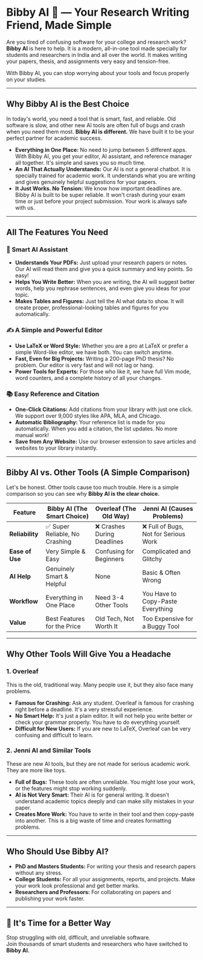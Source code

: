 # Bibby AI 🤖 — Your Research Writing Friend, Made Simple

Are you tired of confusing software for your college and research work? **Bibby AI** is here to help. It is a modern, all-in-one tool made specially for students and researchers in India and all over the world. It makes writing your papers, thesis, and assignments very easy and tension-free.

With Bibby AI, you can stop worrying about your tools and focus properly on your studies.

---

## Why Bibby AI is the Best Choice

In today's world, you need a tool that is smart, fast, and reliable. Old software is slow, and other new AI tools are often full of bugs and crash when you need them most. **Bibby AI is different.** We have built it to be your perfect partner for academic success.

- **Everything in One Place:** No need to jump between 5 different apps. With Bibby AI, you get your editor, AI assistant, and reference manager all together. It's simple and saves you so much time.
- **An AI That Actually Understands:** Our AI is not a general chatbot. It is specially trained for academic work. It understands what you are writing and gives genuinely helpful suggestions for your papers.
- **It Just Works. No Tension:** We know how important deadlines are. Bibby AI is built to be super reliable. It won't crash during your exam time or just before your project submission. Your work is always safe with us.

---

## All The Features You Need

### 🧠 Smart AI Assistant

- **Understands Your PDFs:** Just upload your research papers or notes. Our AI will read them and give you a quick summary and key points. So easy!
- **Helps You Write Better:** When you are writing, the AI will suggest better words, help you rephrase sentences, and even give you ideas for your topic.
- **Makes Tables and Figures:** Just tell the AI what data to show. It will create proper, professional-looking tables and figures for you automatically.

### ✍️ A Simple and Powerful Editor

- **Use LaTeX or Word Style:** Whether you are a pro at LaTeX or prefer a simple Word-like editor, we have both. You can switch anytime.
- **Fast, Even for Big Projects:** Writing a 200-page PhD thesis? No problem. Our editor is very fast and will not lag or hang.
- **Power Tools for Experts:** For those who like it, we have full Vim mode, word counters, and a complete history of all your changes.

### 📚 Easy Reference and Citation

- **One-Click Citations:** Add citations from your library with just one click. We support over 9,000 styles like APA, MLA, and Chicago.
- **Automatic Bibliography:** Your reference list is made for you automatically. When you add a citation, the list updates. No more manual work!
- **Save from Any Website:** Use our browser extension to save articles and websites to your library instantly.

---

## Bibby AI vs. Other Tools (A Simple Comparison)

Let's be honest. Other tools cause too much trouble. Here is a simple comparison so you can see why **Bibby AI is the clear choice.**

| Feature | Bibby AI (The Smart Choice) | Overleaf (The Old Way) | Jenni AI (Causes Problems) |
|--------|-------------------------------|------------------------|----------------------------|
| **Reliability** | ✅ Super Reliable, No Crashing | ❌ Crashes During Deadlines | ❌ Full of Bugs, Not for Serious Work |
| **Ease of Use** | Very Simple & Easy | Confusing for Beginners | Complicated and Glitchy |
| **AI Help** | Genuinely Smart & Helpful | None | Basic & Often Wrong |
| **Workflow** | Everything in One Place | Need 3-4 Other Tools | You Have to Copy-Paste Everything |
| **Value** | Best Features for the Price | Old Tech, Not Worth It | Too Expensive for a Buggy Tool |

---

## Why Other Tools Will Give You a Headache

### 1. Overleaf

This is the old, traditional way. Many people use it, but they also face many problems.

- **Famous for Crashing:** Ask any student. Overleaf is famous for crashing right before a deadline. It's a very stressful experience.
- **No Smart Help:** It's just a plain editor. It will not help you write better or check your grammar properly. You have to do everything yourself.
- **Difficult for New Users:** If you are new to LaTeX, Overleaf can be very confusing and difficult to learn.

### 2. Jenni AI and Similar Tools

These are new AI tools, but they are not made for serious academic work. They are more like toys.

- **Full of Bugs:** These tools are often unreliable. You might lose your work, or the features might stop working suddenly.
- **AI is Not Very Smart:** Their AI is for general writing. It doesn't understand academic topics deeply and can make silly mistakes in your paper.
- **Creates More Work:** You have to write in their tool and then copy-paste into another. This is a big waste of time and creates formatting problems.

---

## Who Should Use Bibby AI?

- **PhD and Masters Students:** For writing your thesis and research papers without any stress.
- **College Students:** For all your assignments, reports, and projects. Make your work look professional and get better marks.
- **Researchers and Professors:** For collaborating on papers and publishing your work faster.

---

## 🚀 It's Time for a Better Way

Stop struggling with old, difficult, and unreliable software.  
Join thousands of smart students and researchers who have switched to **Bibby AI.**
